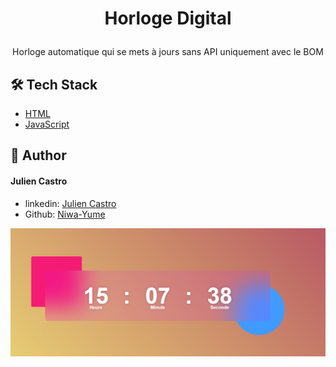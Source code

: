 # <p align="center">Horloge Digital</p>
  
 <p align="center"> Horloge automatique qui se mets à jours sans API uniquement avec le BOM</p>



## 🛠️ Tech Stack
- [HTML](https://html.com/)
- [JavaScript](https://www.javascript.com/)

## 🙇 Author
#### Julien Castro
- linkedin: [Julien Castro](https://www.linkedin.com/in/julien-castro/)
- Github: [Niwa-Yume](https://github.com/Niwa-Yume)
       
![](image.png)
        
